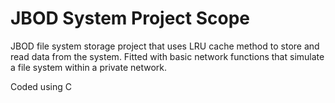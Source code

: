 # JBOD System Project Scope
JBOD file system storage project that uses LRU cache method to store and read data from the system. Fitted with basic network functions that simulate a file system within a private network.

Coded using C
